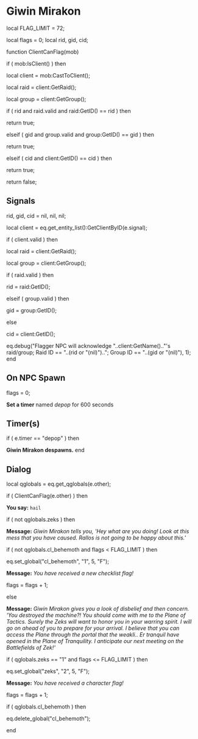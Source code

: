 # Giwin Mirakon
local FLAG_LIMIT = 72;

local flags = 0;
local rid, gid, cid;

function ClientCanFlag(mob)

if ( mob:IsClient() ) then


local client = mob:CastToClient();





local raid = client:GetRaid();


local group = client:GetGroup();





if ( rid and raid.valid and raid:GetID() == rid ) then



return true;


elseif ( gid and group.valid and group:GetID() == gid ) then



return true;


elseif ( cid and client:GetID() == cid ) then



return true;


return false;
## Signals

rid, gid, cid = nil, nil, nil;

local client = eq.get_entity_list():GetClientByID(e.signal);




if ( client.valid ) then




local raid = client:GetRaid();


local group = client:GetGroup();





if ( raid.valid ) then



rid = raid:GetID();


elseif ( group.valid ) then



gid = group:GetID();


else



cid = client:GetID();



eq.debug("Flagger NPC will acknowledge "..client:GetName().."'s raid/group; Raid ID == "..(rid or "(nil)")..";  Group ID == "..(gid or "(nil)"), 1);
end

## On NPC Spawn

flags = 0;




**Set a timer** named *depop* for 600 seconds
## Timer(s)

if ( e.timer == "depop" ) then


**Giwin Mirakon despawns.**
end

## Dialog

local qglobals = eq.get_qglobals(e.other);



if ( ClientCanFlag(e.other) ) then



**You say:** `hail`







if ( not qglobals.zeks ) then




**Message:** <span class="text-warning">*Giwin Mirakon tells you, 'Hey what are you doing!  Look at this mess that you have caused.  Rallos is not going to be happy about this.'*</span>




if ( not qglobals.cl_behemoth and flags < FLAG_LIMIT ) then





eq.set_global("cl_behemoth", "1", 5, "F");





**Message:** <span class="text-warning">*You have received a new checklist flag!*</span>





flags = flags + 1;











else




**Message:** <span class="text-warning">*Giwin Mirakon gives you a look of disbelief and then concern.  'You destroyed the machine?!  You should come with me to the Plane of Tactics.  Surely the Zeks will want to honor you in your warring spirit.  I will go on ahead of you to prepare for your arrival.  I believe that you can access the Plane through the portal that the weakli.. Er tranquil have opened in the Plane of Tranquility.  I anticipate our next meeting on the Battlefields of Zek!'*</span>




if ( qglobals.zeks == "1" and flags <= FLAG_LIMIT ) then





eq.set_global("zeks", "2", 5, "F");





**Message:** <span class="text-warning">*You have received a character flag!*</span>





flags = flags + 1;











if ( qglobals.cl_behemoth ) then






eq.delete_global("cl_behemoth");













end
